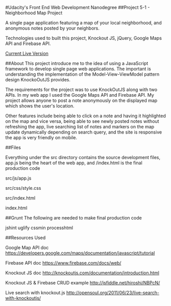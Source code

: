 #Udacity's Front End Web Development Nanodegree
##Project 5-1 - Neighborhood Map Project

A single page application featuring a map of your local neighborhood, and anonymous notes posted by your neighbors.

Technologies used to built this project, Knockout JS, jQuery, Google Maps API and Firebase API.

[Current Live Version](http://reye.sh/frontend-nanodegree-map-project/)

##About
This project introduce me to the idea of using a JavaScript framework to develop single page web applications. The important is understanding the implementation of the Model-View-ViewModel pattern design KnockoOutJS provides.

The requirements for the project was to use KnockOutJS along with two APIs. In my web app I used the Google Maps API and Firebase API. My project allows anyone to post a note anonymously on the displayed map which shows the user's location.

Other features include being able to click on a note and having it highlighted on the map and vice versa, being able to see newly posted notes without refreshing the app, live searching list of notes and markers on the map update dynamically depending on search query, and the site is responsive the app is very friendly on mobile.

##Files

Everything under the src directory contains the source development files, app.js being the heart of the web app, and /index.html is the final production code

src/js/app.js

src/css/style.css

src/index.html

index.html

##Grunt 
The following are needed to make final production code

jshint
uglify
cssmin
processhtml

##Resources Used

Google Map API doc
https://developers.google.com/maps/documentation/javascript/tutorial

Firebase API doc
https://www.firebase.com/docs/web/

Knockout JS doc
http://knockoutjs.com/documentation/introduction.html

Knockout JS & Firebase CRUD example
http://jsfiddle.net/hiroshi/NBPcN/

Live search with knockout.js
http://opensoul.org/2011/06/23/live-search-with-knockoutjs/

